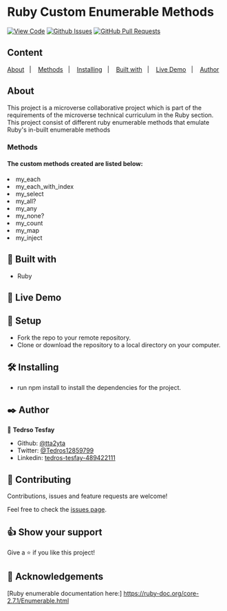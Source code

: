 # Ruby Custom Enumerable Methods
  
[![View Code](https://img.shields.io/badge/View%20-Code-green)](https://github.com/tta2yta/custom_ruby_enumerables/tree/feature_branch_1)
[![Github Issues](https://img.shields.io/badge/GitHub-Issues-orange)](https://github.com/tta2yta/custom_ruby_enumerables/issues)
[![GitHub Pull Requests](https://img.shields.io/badge/GitHub-Pull%20Requests-blue)](https://github.com/tta2yta/custom_ruby_enumerables/pull/)

## Content

<a text-align="center" href="#about">About</a>&nbsp;&nbsp;&nbsp;|&nbsp;&nbsp;&nbsp;
<a href="#method">Methods</a>&nbsp;&nbsp;&nbsp;|&nbsp;&nbsp;&nbsp;
<a href="#ins">Installing</a>&nbsp;&nbsp;&nbsp;|&nbsp;&nbsp;&nbsp;
<a href="#with">Built with</a>&nbsp;&nbsp;&nbsp;|&nbsp;&nbsp;&nbsp;
<a href="#ldl">Live Demo</a>&nbsp;&nbsp;&nbsp;|&nbsp;&nbsp;&nbsp;
<a href="#author">Author</a>

## About <a name = "about"></a>
This project is a microverse collaborative project which is part of the requirements of the microverse technical curriculum in the Ruby section.
This project consist of different ruby enumerable methods that emulate Ruby's in-built enumerable methods

<h3>Methods <a name = "method"></a></h3>
<h4>The custom methods created are listed below:</h4>
<li>my_each</li>
<li>my_each_with_index</li>
<li>my_select</li>
<li>my_all?</li>
<li>my_any</li>
<li>my_none?</li>
<li>my_count</li>
<li>my_map</li>
<li>my_inject</li>

## 🔧 Built with<a name = "with"></a>

- Ruby


## 🔴 Live Demo <a name = "ldl"></a>


## 🔨 Setup

- Fork the repo to your remote repository.
- Clone or download the repository to a local directory on your computer.

## 🛠 Installing <a name = "ins"></a>

- run npm install to install the dependencies for the project.

## ✒️  Author <a name = "author"></a>

👤 **Tedrso Tesfay**

- Github: [@tta2yta](https://github.com/tta2yta)
- Twitter: [@Tedros12859799](https://twitter.com/Tedros12859799)
- Linkedin: [tedros-tesfay-489422111](https://www.linkedin.com/in/tedros-tesfay-489422111/)


## 🤝 Contributing

Contributions, issues and feature requests are welcome!

Feel free to check the [issues page](https://github.com/tta2yta/custom_ruby_enumerables/issues).


## 👍 Show your support

Give a ⭐️ if you like this project!

## :clap: Acknowledgements
[Ruby enumerable documentation here:] https://ruby-doc.org/core-2.7.1/Enumerable.html

</div>
